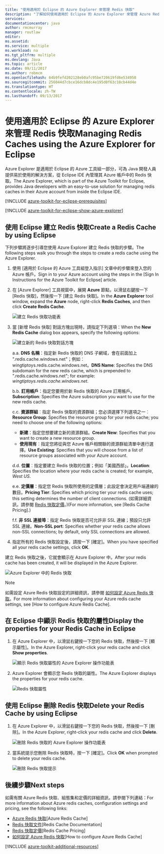 ```yaml
---
title: "使用適用於 Eclipse 的 Azure Explorer 來管理 Redis 快取"
description: "了解如何使用適用於 Eclipse 的 Azure Explorer 來管理 Azure Redis 快取。"
services: 
documentationcenter: java
author: rmcmurray
manager: routlaw
editor: 
ms.assetid: 
ms.service: multiple
ms.workload: na
ms.tgt_pltfrm: multiple
ms.devlang: Java
ms.topic: article
ms.date: 09/11/2017
ms.author: robmcm
ms.openlocfilehash: 64b9fefd202128eb0afc95be720619fd6e534958
ms.sourcegitcommit: 256044d7cbce16dcb8dc4e195d0f63c10cb44d4e
ms.translationtype: HT
ms.contentlocale: zh-TW
ms.lasthandoff: 09/13/2017
---
```

# <a name="managing-redis-caches-using-the-azure-explorer-for-eclipse"></a><span data-ttu-id="fe0a7-103">使用適用於 Eclipse 的 Azure Explorer 來管理 Redis 快取</span><span class="sxs-lookup"><span data-stu-id="fe0a7-103">Managing Redis Caches using the Azure Explorer for Eclipse</span></span>

<span data-ttu-id="fe0a7-104">Azure Explorer 是適用於 Eclipse 的 Azure 工具組一部分，可為 Java 開發人員提供易於使用的解決方案，從 Eclipse IDE 內管理其 Azure 帳戶中的 Redis 快取。</span><span class="sxs-lookup"><span data-stu-id="fe0a7-104">The Azure Explorer, which is part of the Azure Toolkit for Eclipse, provides Java developers with an easy-to-use solution for managing redis caches in their Azure account from inside the Eclipse IDE.</span></span>

[!INCLUDE [azure-toolkit-for-eclipse-prerequisites](../includes/azure-toolkit-for-eclipse-prerequisites.md)]

[!INCLUDE [azure-toolkit-for-eclipse-show-azure-explorer](../includes/azure-toolkit-for-eclipse-show-azure-explorer.md)]

## <a name="create-a-redis-cache-by-using-eclipse"></a><span data-ttu-id="fe0a7-105">使用 Eclipse 建立 Redis 快取</span><span class="sxs-lookup"><span data-stu-id="fe0a7-105">Create a Redis Cache by using Eclipse</span></span>

<span data-ttu-id="fe0a7-106">下列步驟將逐步引導您使用 Azure Explorer 建立 Redis 快取的步驟。</span><span class="sxs-lookup"><span data-stu-id="fe0a7-106">The following steps walk you through the steps to create a redis cache using the Azure Explorer.</span></span>

1. <span data-ttu-id="fe0a7-107">使用 [適用於 Eclipse 的 Azure 工具組登入指示] 文章中的步驟來登入您的 Azure 帳戶。</span><span class="sxs-lookup"><span data-stu-id="fe0a7-107">Sign in to your Azure account using the steps in the [Sign In Instructions for the Azure Toolkit for Eclipse] article.</span></span>

1. <span data-ttu-id="fe0a7-108">在 [Azure Explorer] 工具視窗中，展開 **Azure** 節點，以滑鼠右鍵按一下 [Redis 快取]，然後按一下 [建立 Redis 快取]。</span><span class="sxs-lookup"><span data-stu-id="fe0a7-108">In the **Azure Explorer** tool window, expand the **Azure** node, right-click **Redis Caches**, and then click **Create Redis Cache**.</span></span>

   ![建立 Redis 快取功能表][CR01]

1. <span data-ttu-id="fe0a7-110">當 [新增 Redis 快取] 對話方塊出現時，請指定下列選項：</span><span class="sxs-lookup"><span data-stu-id="fe0a7-110">When the **New Redis Cache** dialog box appears, specify the following options:</span></span>

   ![建立新的 Redis 快取對話方塊][CR02]

   <span data-ttu-id="fe0a7-112">a.</span><span class="sxs-lookup"><span data-stu-id="fe0a7-112">a.</span></span> <span data-ttu-id="fe0a7-113">**DNS 名稱**：指定新 Redis 快取的 DNS 子網域，會在前面加上 ".redis.cache.windows.net"；例如：wingtiptoys.redis.cache.windows.net。</span><span class="sxs-lookup"><span data-stu-id="fe0a7-113">**DNS Name**: Specifies the DNS subdomain for the new redis cache, which is prepended to ".redis.cache.windows.net"; for example: *wingtiptoys.redis.cache.windows.net*.</span></span>

   <span data-ttu-id="fe0a7-114">b.</span><span class="sxs-lookup"><span data-stu-id="fe0a7-114">b.</span></span> <span data-ttu-id="fe0a7-115">**訂用帳戶**：指定您要用於新 Redis 快取的 Azure 訂用帳戶。</span><span class="sxs-lookup"><span data-stu-id="fe0a7-115">**Subscription**: Specifies the Azure subscription you want to use for the new redis cache.</span></span>

   <span data-ttu-id="fe0a7-116">c.</span><span class="sxs-lookup"><span data-stu-id="fe0a7-116">c.</span></span> <span data-ttu-id="fe0a7-117">**資源群組**︰指定 Redis 快取的資源群組；您必須選擇下列選項之一︰</span><span class="sxs-lookup"><span data-stu-id="fe0a7-117">**Resource Group**: Specifies the resource group for your redis cache; you need to choose one of the following options:</span></span>
      * <span data-ttu-id="fe0a7-118">**新建**：指定您想要建立新的資源群組。</span><span class="sxs-lookup"><span data-stu-id="fe0a7-118">**Create New**: Specifies that you want to create a new resource group.</span></span>
      * <span data-ttu-id="fe0a7-119">**使用現有**︰指定您將從與您 Azure 帳戶相關聯的資源群組清單中進行選擇。</span><span class="sxs-lookup"><span data-stu-id="fe0a7-119">**Use Existing**: Specifies that you will choose from a list of resource groups associated with your Azure account.</span></span>

   <span data-ttu-id="fe0a7-120">d.</span><span class="sxs-lookup"><span data-stu-id="fe0a7-120">d.</span></span> <span data-ttu-id="fe0a7-121">**位置**︰指定要建立 Redis 快取的位置；例如「美國西部」。</span><span class="sxs-lookup"><span data-stu-id="fe0a7-121">**Location**: Specifies the location where your redis cache is created; for example, *West US*.</span></span>

   <span data-ttu-id="fe0a7-122">e.</span><span class="sxs-lookup"><span data-stu-id="fe0a7-122">e.</span></span> <span data-ttu-id="fe0a7-123">**定價層**：指定您 Redis 快取所使用的定價層；此設定會決定用戶端連線的數目。</span><span class="sxs-lookup"><span data-stu-id="fe0a7-123">**Pricing Tier**: Specifies which pricing tier your redis cache uses; this setting determines the number of client connections.</span></span> <span data-ttu-id="fe0a7-124">(如需詳細資訊，請參閱 [Redis 快取定價]。)</span><span class="sxs-lookup"><span data-stu-id="fe0a7-124">(For more information, see [Redis Cache Pricing].)</span></span>

   <span data-ttu-id="fe0a7-125">f.</span><span class="sxs-lookup"><span data-stu-id="fe0a7-125">f.</span></span> <span data-ttu-id="fe0a7-126">**非 SSL 連接埠**：指定 Redis 快取是否可允許非 SSL 連線；預設只允許 SSL 連線。</span><span class="sxs-lookup"><span data-stu-id="fe0a7-126">**Non-SSL port**: Specifies whether your redis cache allows non-SSL connections; by default, only SSL connections are allowed.</span></span>

1. <span data-ttu-id="fe0a7-127">指定所有的 Redis 快取設定後，請按一下 [確定]。</span><span class="sxs-lookup"><span data-stu-id="fe0a7-127">When you have specified all your redis cache settings, click **OK**.</span></span>

<span data-ttu-id="fe0a7-128">建立 Redis 快取之後，它就會顯示在 Azure Explorer 中。</span><span class="sxs-lookup"><span data-stu-id="fe0a7-128">After your redis cache has been created, it will be displayed in the Azure Explorer.</span></span>

   ![Azure Explorer 中的 Redis 快取][CR03]

> [!NOTE]
>
> <span data-ttu-id="fe0a7-130">如需設定 Azure Redis 快取設定的詳細資訊，請參閱 [如何設定 Azure Redis 快取]。</span><span class="sxs-lookup"><span data-stu-id="fe0a7-130">For more information about configuring your Azure redis cache settings, see [How to configure Azure Redis Cache].</span></span>
>

## <a name="display-the-properties-for-your-redis-cache-in-eclipse"></a><span data-ttu-id="fe0a7-131">在 Eclipse 中顯示 Redis 快取的屬性</span><span class="sxs-lookup"><span data-stu-id="fe0a7-131">Display the properties for your Redis Cache in Eclipse</span></span>

1. <span data-ttu-id="fe0a7-132">在 Azure Explorer 中，以滑鼠右鍵按一下您的 Redis 快取，然後按一下 [顯示屬性]。</span><span class="sxs-lookup"><span data-stu-id="fe0a7-132">In the Azure Explorer, right-click your redis cache and click **Show properties**.</span></span>

   ![顯示 Redis 快取屬性的 Azure Explorer 操作功能表][SP01]

1. <span data-ttu-id="fe0a7-134">Azure Explorer 會顯示您 Redis 快取的屬性。</span><span class="sxs-lookup"><span data-stu-id="fe0a7-134">The Azure Explorer displays the properties for your redis cache.</span></span>

   ![Redis 快取屬性][SP02]

## <a name="delete-your-redis-cache-by-using-eclipse"></a><span data-ttu-id="fe0a7-136">使用 Eclipse 刪除 Redis 快取</span><span class="sxs-lookup"><span data-stu-id="fe0a7-136">Delete your Redis Cache by using Eclipse</span></span>

1. <span data-ttu-id="fe0a7-137">在 Azure Explorer 中，以滑鼠右鍵按一下您的 Redis 快取，然後按一下 [刪除]。</span><span class="sxs-lookup"><span data-stu-id="fe0a7-137">In the Azure Explorer, right-click your redis cache and click **Delete**.</span></span>

   ![刪除 Redis 快取的 Azure Explorer 操作功能表][DE01]

1. <span data-ttu-id="fe0a7-139">當系統提示您刪除 Redis 快取時，按一下 [確定]。</span><span class="sxs-lookup"><span data-stu-id="fe0a7-139">Click **OK** when prompted to delete your redis cache.</span></span>

   ![刪除 Redis 快取提示][DE02]

## <a name="next-steps"></a><span data-ttu-id="fe0a7-141">後續步驟</span><span class="sxs-lookup"><span data-stu-id="fe0a7-141">Next steps</span></span>

<span data-ttu-id="fe0a7-142">如需有關 Azure Redis 快取、組態集和定價的詳細資訊，請參閱下列連結：</span><span class="sxs-lookup"><span data-stu-id="fe0a7-142">For more information about Azure redis caches, configuration settings and pricing, see the following links:</span></span>

* <span data-ttu-id="fe0a7-143">[Azure Redis 快取]</span><span class="sxs-lookup"><span data-stu-id="fe0a7-143">[Azure Redis Cache]</span></span>
* <span data-ttu-id="fe0a7-144">[Redis 快取文件]</span><span class="sxs-lookup"><span data-stu-id="fe0a7-144">[Redis Cache Documentation]</span></span>
* <span data-ttu-id="fe0a7-145">[Redis 快取定價]</span><span class="sxs-lookup"><span data-stu-id="fe0a7-145">[Redis Cache Pricing]</span></span>
* <span data-ttu-id="fe0a7-146">[如何設定 Azure Redis 快取]</span><span class="sxs-lookup"><span data-stu-id="fe0a7-146">[How to configure Azure Redis Cache]</span></span>

[!INCLUDE [azure-toolkit-additional-resources](../includes/azure-toolkit-additional-resources.md)]

<!-- URL List -->

[Redis 快取定價]: https://azure.microsoft.com/pricing/details/cache/
[Azure Redis 快取]: https://azure.microsoft.com/services/cache/
[Redis 快取文件]: /azure/redis-cache/
[如何設定 Azure Redis 快取]: /azure/redis-cache/cache-configure

<!-- IMG List -->

[CR01]: media/azure-toolkit-for-eclipse-managing-redis-caches-using-azure-explorer/CR01.png
[CR02]: media/azure-toolkit-for-eclipse-managing-redis-caches-using-azure-explorer/CR02.png
[CR03]: media/azure-toolkit-for-eclipse-managing-redis-caches-using-azure-explorer/CR03.png

[SP01]: media/azure-toolkit-for-eclipse-managing-redis-caches-using-azure-explorer/SP01.png
[SP02]: media/azure-toolkit-for-eclipse-managing-redis-caches-using-azure-explorer/SP02.png

[DE01]: media/azure-toolkit-for-eclipse-managing-redis-caches-using-azure-explorer/DE01.png
[DE02]: media/azure-toolkit-for-eclipse-managing-redis-caches-using-azure-explorer/DE02.png
